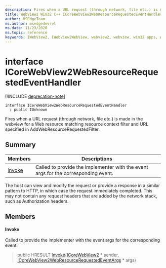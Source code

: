 ```yaml
---
description: Fires when a URL request (through network, file etc.) is made in the webview for a Web resource matching resource context filter and URL specified in AddWebResourceRequestedFilter.
title: WebView2 Win32 C++ ICoreWebView2WebResourceRequestedEventHandler
author: MSEdgeTeam
ms.author: msedgedevrel
ms.date: 11/23/2020
ms.topic: reference
keywords: IWebView2, IWebView2WebView, webview2, webview, win32 apps, win32, edge, ICoreWebView2, ICoreWebView2Controller, browser control, edge html, ICoreWebView2WebResourceRequestedEventHandler
---
```


# interface ICoreWebView2WebResourceRequestedEventHandler 

[!INCLUDE [deprecation-note](../includes/deprecation-note.md)]

```
interface ICoreWebView2WebResourceRequestedEventHandler
  : public IUnknown
```

Fires when a URL request (through network, file etc.) is made in the webview for a Web resource matching resource context filter and URL specified in AddWebResourceRequestedFilter.

## Summary

 Members                        | Descriptions
--------------------------------|---------------------------------------------
[Invoke](#invoke) | Called to provide the implementer with the event args for the corresponding event.

The host can view and modify the request or provide a response in a similar pattern to HTTP, in which case the request immediately completed. This may not contain any request headers that are added by the network stack, such as Authorization headers.

## Members

#### Invoke 

Called to provide the implementer with the event args for the corresponding event.

> public HRESULT [Invoke](#invoke)([ICoreWebView2](icorewebview2.md) * sender, [ICoreWebView2WebResourceRequestedEventArgs](icorewebview2webresourcerequestedeventargs.md) * args)

